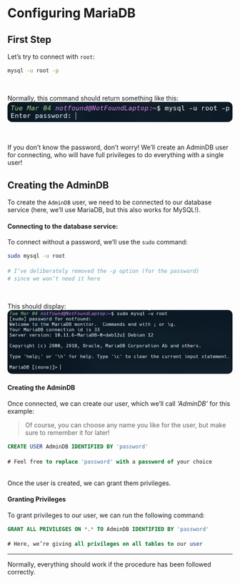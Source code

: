 # Configuring MariaDB

## First Step

Let’s try to connect with `root`:

```bash
mysql -u root -p
```

<br/>

Normally, this command should return something like this:
<img src="./imgs/mysql_root_output.png" style="border-radius: 10px; ">

<br/>

If you don’t know the password, don’t worry! We’ll create an AdminDB user for connecting, who will have full privileges to do everything with a single user!

## Creating the AdminDB

To create the `AdminDB` user, we need to be connected to our database service (here, we’ll use MariaDB, but this also works for MySQL!).

#### **Connecting to the database service:**

To connect without a password, we’ll use the `sudo` command:

```bash
sudo mysql -u root

# I’ve deliberately removed the -p option (for the password)
# since we won’t need it here
```

<br/>

This should display:
<img src="./imgs/mysql_sudo_output.png" style="border-radius: 10px; ">

#### **Creating the AdminDB**

Once connected, we can create our user, which we’ll call _‘AdminDB’_ for this example:

> Of course, you can choose any name you like for the user, but make sure to remember it for later!

```SQL
CREATE USER AdminDB IDENTIFIED BY 'password'

# Feel free to replace 'password' with a password of your choice
```

<br/>
Once the user is created, we can grant them privileges.

#### **Granting Privileges**

To grant privileges to our user, we can run the following command:

```SQL
GRANT ALL PRIVILEGES ON *.* TO AdminDB IDENTIFIED BY 'password'

# Here, we’re giving all privileges on all tables to our user
```

---

Normally, everything should work if the procedure has been followed correctly.
